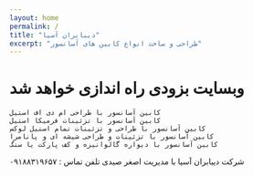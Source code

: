 ```yaml
---
layout: home
permalink: /
title: "دیبابران آسیا"
excerpt: "طراحی و ساخت انواع کابین های آسانسور"
---
```

# وبسایت بزودی راه اندازی خواهد شد



    کابین آسانسور با طراحی ام دی اف استیل
    کابین آسانسور با تزئینات فرمیکا استیل
    کابین آسانسور با طراحی و تزئینات تمام استیل لوکس
    کابین آسانسور با تزئینات و طراحی شیشه ای و پانامرا
    کابین آسانسور با دیواره گالوانیزه و کف پارکت یا سنگ

شرکت دیبابران آسیا با مدیریت اصغر صیدی 
تلفن تماس : ۰۹۱۸۸۳۱۹۶۵۷